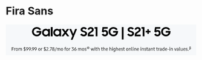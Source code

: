 # Fira Sans
![alt text](https://raw.githubusercontent.com/arnabmunshi/fontface/master/samsung/Screenshot_2021-06-01%20Mobile%20TV%20Home%20Electronics%20Home%20Appliances%20Samsung%20US(1).png)

